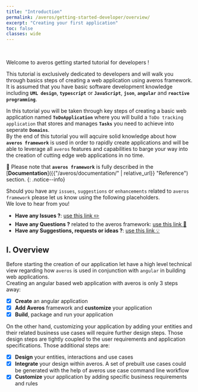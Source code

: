 ```yaml
---
title: "Introduction"
permalink: /averos/getting-started-developer/overview/
excerpt: "Creating your first application"
toc: false
classes: wide
---
```

<br/>

Welcome to averos getting started tutorial for developers ! <br/>

This tutorial is exclusively dedicated to developers and will walk you through basics steps of creating a web application using averos framework. <br/>
It is assumed that you have basic software development knowledge including **`UML design`**, **`typescript`** or **`JavaScript`**, **`json`**, **`angular`** and **`reactive programming`**. <br/>

In this tutorial you will be taken through key steps of creating a basic web application named **`ToDoApplication`** where you will build a `ToDo tracking application` that stores and manages **`Tasks`** you need to achieve into seperate **`Domains`**. <br/>
By the end of this tutorial you will aqcuire solid knowledge about how **`averos framework`** is used in order to rapidly create applications and will be able to leverage all `averos` features and capabilities to barge your way into the creation of cutting edge web applications in no time. <br/>

🚩 Please note that **`averos framework`** is fully described in the  [**Documentation**]({{"/averos/documentation/" | relative_url}} "Reference") section.
{: .notice--info}

Should you have any `issues`, `suggestions` or `enhancements` related to `averos framework` please let us know using the following placeholders. <br/>
We love to hear from you!

- **Have any Issues ?**: [use this link ✏️](https://github.com/averos-io/averos-io-starter/issues "averos-io-starter github issues placeholder")  
- **Have any Questions ?** related to the averos framework: [use this link 🙋](https://github.com/averos-io/averos-io-starter/discussions/5 "Questions")
- **Have any Suggestions, requests or ideas ?**: [use this link 💡](https://github.com/averos-io/averos-io-starter/discussions/7 "Suggestions, Requests, New Ideas")


## **I. Overview**

Before starting the creation of our application let have a high level technical view regarding how `averos` is used in conjunction with `angular` in building web applications. <br/> 
Creating an angular based web application with averos is only 3 steps away:

- [x] **Create** an angular application
- [x] **Add** **Averos** framework and **customize** your application
- [x] **Build**, package and run your application

On the other hand, customizing your application by adding your entities and their related business use cases will require further design steps. Those design steps are tightly coupled to the user requirements and application specifications. Those additional steps are:
- [x] **Design** your entities, interactions and use cases
- [x] **Integrate** your design within averos. A set of prebuilt use cases could be generated with the help of averos use case command line workflow
- [x] **Customize** your application by adding specific business requirements and rules 

<br/>